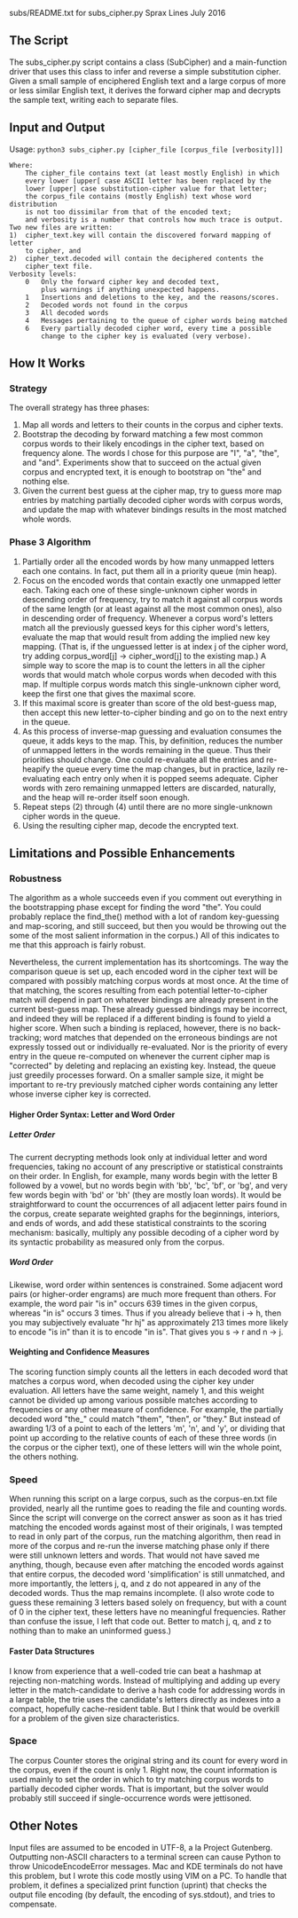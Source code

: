 subs/README.txt for subs_cipher.py
Sprax Lines  July 2016

The Script
----------
The subs_cipher.py script contains a class (SubCipher) and a main-function
driver that uses this class to infer and reverse a simple substitution
cipher.  Given a small sample of enciphered English text and a large corpus
of more or less similar English text, it derives the forward cipher map and
decrypts the sample text, writing each to separate files.

Input and Output
----------------
Usage: `python3 subs_cipher.py [cipher_file [corpus_file [verbosity]]]`
```
Where:
    The cipher_file contains text (at least mostly English) in which
    every lower [upper[ case ASCII letter has been replaced by the
    lower [upper] case substitution-cipher value for that letter;
    the corpus_file contains (mostly English) text whose word distribution
    is not too dissimilar from that of the encoded text;
    and verbosity is a number that controls how much trace is output.
Two new files are written:
1)  cipher_text.key will contain the discovered forward mapping of letter
    to cipher, and
2)  cipher_text.decoded will contain the deciphered contents the
    cipher_text file.
Verbosity levels:
    0   Only the forward cipher key and decoded text,
        plus warnings if anything unexpected happens.
    1   Insertions and deletions to the key, and the reasons/scores.
    2   Decoded words not found in the corpus
    3   All decoded words
    4   Messages pertaining to the queue of cipher words being matched
    6   Every partially decoded cipher word, every time a possible
        change to the cipher key is evaluated (very verbose).
```
How It Works
------------
### Strategy
The overall strategy has three phases:
1) Map all words and letters to their counts in the corpus and cipher texts.
2) Bootstrap the decoding by forward matching a few most common corpus words
to their likely encodings in the cipher text, based on frequency alone.  The
words I chose for this purpose are "I", "a", "the", and "and".  Experiments
show that to succeed on the actual given corpus and encrypted text, it is
enough to bootstrap on "the" and nothing else.
3) Given the current best guess at the cipher map, try to guess more
map entries by matching partially decoded cipher words with corpus
words, and update the map with whatever bindings results in the most
matched whole words.

### Phase 3 Algorithm
1. Partially order all the encoded words by how many unmapped letters each
one contains.  In fact, put them all in a priority queue (min heap).
2. Focus on the encoded words that contain exactly one unmapped letter each.
Taking each one of these single-unknown cipher words in descending order of
frequency, try to match it against all corpus words of the same length (or at
least against all the most common ones), also in descending order of frequency.
Whenever a corpus word's letters match all the previously guessed keys for
this cipher word's letters, evaluate the map that would result from adding the
implied new key mapping.  (That is, if the unguessed letter is at index j of
the cipher word, try adding corpus_word[j] -> cipher_word[j] to the existing
map.)  A simple way to score the map is to count the letters in all the cipher
words that would match whole corpus words when decoded with this map.
If multiple corpus words match this single-unknown cipher word, keep the first
one that gives the maximal score.
3. If this maximal score is greater than score of the old best-guess map,
then accept this new letter-to-cipher binding and go on to the next entry
in the queue.
4. As this process of inverse-map guessing and evaluation consumes the
queue, it adds keys to the map.  This, by definition, reduces the
number of unmapped letters in the words remaining in the queue.  Thus
their priorities should change.  One could re-evaluate all the entries
and re-heapify the queue every time the map changes, but in practice,
lazily re-evaluating each entry only when it is popped seems adequate.
Cipher words with zero remaining unmapped letters are discarded,
naturally, and the heap will re-order itself soon enough.
5. Repeat steps (2) through (4) until there are no more single-unknown
cipher words in the queue.
6. Using the resulting cipher map, decode the encrypted text.

Limitations and Possible Enhancements
-------------------------------------
### Robustness
The algorithm as a whole succeeds even if you comment out everything in
the bootstrapping phase except for finding the word "the".  You could
probably replace the find_the() method with a lot of random key-guessing
and map-scoring, and still succeed, but then you would be throwing out the
some of the most salient information in the corpus.)
All of this indicates to me that this approach is fairly robust.

Nevertheless, the current implementation has its shortcomings.
The way the comparison queue is set up, each encoded word in the
cipher text will be compared with possibly matching corpus words
at most once.  At the time of that matching, the scores resulting from
each potential letter-to-cipher match will depend in part on whatever
bindings are already present in the current best-guess
map.  These already guessed bindings may be incorrect, and indeed
they will be replaced if a different binding is found to yield a higher
score.  When such a binding is replaced, however, there is no
back-tracking; word matches that depended on the erroneous bindings
are not expressly tossed out or individually re-evaluated.  Nor is
the priority of every entry in the queue re-computed on whenever the
current cipher map is "corrected" by deleting and replacing an
existing key.  Instead, the queue just greedily processes forward.
On a smaller sample size, it might be important to re-try previously
matched cipher words containing any letter whose inverse cipher key
is corrected.

#### Higher Order Syntax: Letter and Word Order

##### Letter Order
The current decrypting methods look only at individual letter and
word frequencies, taking no account of any prescriptive or statistical
constraints on their order.  In English, for example, many words begin
with the letter B followed by a vowel, but no words begin with 'bb',
'bc', 'bf', or 'bg', and very few words begin with 'bd' or 'bh' (they
are mostly loan words).  It would be straightforward to count the
occurrences of all adjacent letter pairs found in the corpus, create
separate weighted graphs for the beginnings, interiors, and ends of
words, and add these statistical constraints to the scoring mechanism:
basically, multiply any possible decoding of a cipher word by its
syntactic probability as measured only from the corpus.

##### Word Order
Likewise, word order within sentences is constrained.  Some adjacent
word pairs (or higher-order engrams) are much more frequent than
others.  For example, the word pair "is in" occurs 639 times in the
given corpus, whereas "in is" occurs 3 times.  Thus if you already
believe that i -> h, then you may subjectively evaluate "hr hj" as
approximately 213 times more likely to encode "is in" than it is
to encode "in is".  That gives you s -> r and n -> j.

#### Weighting and Confidence Measures
The scoring function simply counts all the letters in each decoded
word that matches a corpus word, when decoded using the cipher key
under evaluation.  All letters have the same weight, namely 1,
and this weight cannot be divided up among various possible matches
according to frequencies or any other measure of confidence.  For
example, the partially decoded word "the_" could match "them", "then",
or "they."  But instead of awarding 1/3 of a point to each of the
letters 'm', 'n', and 'y', or dividing that point up according to the
relative counts of each of these three words (in the corpus or the cipher
text), one of these letters will win the whole point, the others nothing.

### Speed
When running this script on a large corpus, such as the corpus-en.txt
file provided, nearly all the runtime goes to reading the file and
counting words.  Since the script will converge on the correct answer
as soon as it has tried matching the encoded words against most of their
originals, I was tempted to read in only part of the corpus, run the
matching algorithm, then read in more of the corpus and re-run the
inverse matching phase only if there were still unknown letters and words.
That would not have saved me anything, though, because even after matching
the encoded words against that entire corpus, the decoded word
'simplification' is still unmatched, and more importantly, the letters
j, q, and z do not appeared in any of the decoded words.  Thus the map
remains incomplete.
(I also wrote code to guess these remaining 3 letters based solely on
frequency, but with a count of 0 in the cipher text, these letters have
no meaningful frequencies.  Rather than confuse the issue, I left that
code out.  Better to match j, q, and z to nothing than to make an
uninformed guess.)

#### Faster Data Structures
I know from experience that a well-coded trie can beat a hashmap at
rejecting non-matching words.  Instead of multiplying and adding up
every letter in the match-candidate to derive a hash code for addressing
words in a large table, the trie uses the candidate's letters directly as
indexes into a compact, hopefully cache-resident table.  But I think
that would be overkill for a problem of the given size characteristics.

### Space
The corpus Counter stores the original string and its count for every
word in the corpus, even if the count is only 1.  Right now, the count
information is used mainly to set the order in which to try matching
corpus words to partially decoded cipher words.  That is important,
but the solver would probably still succeed if single-occurrence words
were jettisoned.

Other Notes
-----------
Input files are assumed to be encoded in UTF-8, a la Project Gutenberg.
Outputting non-ASCII characters to a terminal screen can cause Python
to throw UnicodeEncodeError messages.  Mac and KDE terminals do not
have this problem, but I wrote this code mostly using VIM on a PC.
To handle that problem, it defines a specialized print function (uprint)
that checks the output file encoding (by default, the encoding of sys.stdout),
and tries to compensate.
